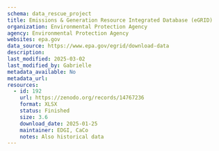 ```yaml
---
schema: data_rescue_project 
title: Emissions & Generation Resource Integrated Database (eGRID)
organization: Environmental Protection Agency
agency: Environmental Protection Agency
websites: epa.gov
data_source: https://www.epa.gov/egrid/download-data
description: 
last_modified: 2025-03-02
last_modified_by: Gabrielle
metadata_available: No
metadata_url: 
resources:
  - id: 192
    url: https://zenodo.org/records/14767236
    format: XLSX
    status: Finished
    size: 3.6
    download_date: 2025-01-25
    maintainer: EDGI, CaCo
    notes: Also historical data
---
```

